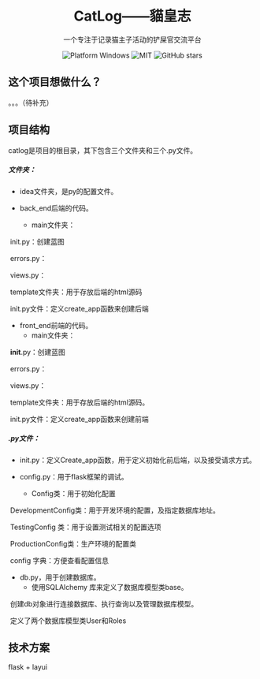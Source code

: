 
<h1 align="center">
  CatLog——貓皇志
</h1>
<p align="center">
  一个专注于记录猫主子活动的铲屎官交流平台
</p>

<p align="center">
  <a style="text-decoration:none">
    <img src="https://img.shields.io/badge/Platform-Windows-blue?color=#4ec820" alt="Platform Windows"/>
  </a>

  <a style="text-decoration:none">
    <img src="https://img.shields.io/badge/License-未定-blue?color=#4ec820" alt="MIT"/>
  </a>

  <a style="text-decoration:none">
    <img src="https://img.shields.io/github/stars/sxdl/catlog.svg?style=social" alt="GitHub stars"/>
  </a>



</p>


## 这个项目想做什么？

。。。（待补充）

## 项目结构

catlog是项目的根目录，其下包含三个文件夹和三个.py文件。

##### 文件夹：

* idea文件夹，是py的配置文件。

* back_end后端的代码。
  * main文件夹：

​    		  	init.py：创建蓝图

​     		 	errors.py：

​     			 views.py：

​			 template文件夹：用于存放后端的html源码

​		 	init.py文件：定义create_app函数来创建后端

* front_end前端的代码。
  * main文件夹：

​     			 __init__.py：创建蓝图

​      			errors.py：

​      			views.py：

​			template文件夹：用于存放后端的html源码。

​			init.py文件：定义create_app函数来创建前端

##### .py文件：

* init.py：定义Create_app函数，用于定义初始化前后端，以及接受请求方式。

* config.py：用于flask框架的调试。
  * Config类：用于初始化配置

​				DevelopmentConfig类：用于开发环境的配置，及指定数据库地址。

​				TestingConfig 类：用于设置测试相关的配置选项

​				ProductionConfig类：生产环境的配置类

​				config 字典：方便查看配置信息

* db.py，用于创建数据库。
  * 使用SQLAlchemy 库来定义了数据库模型类base。

​				创建db对象进行连接数据库、执行查询以及管理数据库模型。

​				定义了两个数据库模型类User和Roles

## 技术方案

flask + layui
